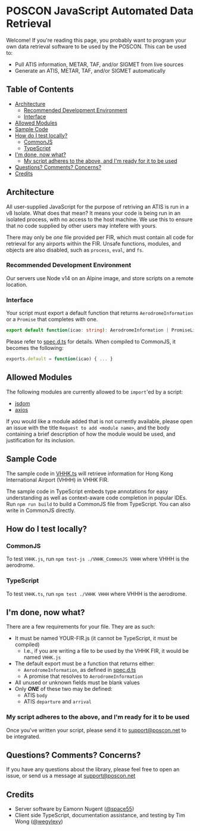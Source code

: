 # POSCON JavaScript Automated Data Retrieval

Welcome! If you're reading this page, you probably want to program your own data retrieval software to be used by the POSCON. This can be used to:

- Pull ATIS information, METAR, TAF, and/or SIGMET from live sources
- Generate an ATIS, METAR, TAF, and/or SIGMET automatically

## Table of Contents

<!-- toc -->

- [Architecture](#architecture)
  * [Recommended Development Environment](#recommended-development-environment)
  * [Interface](#interface)
- [Allowed Modules](#allowed-modules)
- [Sample Code](#sample-code)
- [How do I test locally?](#how-do-i-test-locally)
  * [CommonJS](#commonjs)
  * [TypeScript](#typescript)
- [I'm done, now what?](#im-done-now-what)
  * [My script adheres to the above, and I'm ready for it to be used](#my-script-adheres-to-the-above-and-im-ready-for-it-to-be-used)
- [Questions? Comments? Concerns?](#questions-comments-concerns)
- [Credits](#credits)

<!-- tocstop -->

## Architecture

All user-supplied JavaScript for the purpose of retriving an ATIS is run in a v8 Isolate. What does that mean? It means your code is being run in an isolated process, with no access to the host machine. We use this to ensure that no code supplied by other users may intefere with yours.

There may only be _one_ file provided per FIR, which must contain all code for retrieval for any airports within the FIR. Unsafe functions, modules, and objects are also disabled, such as `process`, `eval`, and `fs`.

### Recommended Development Environment

Our servers use Node v14 on an Alpine image, and store scripts on a remote location.

### Interface

Your script must export a default function that returns `AerodromeInformation` or a `Promise` that completes with one.

```typescript
export default function(icao: string): AerodromeInformation | PromiseLike<AerodromeInformation> { ... }
```

Please refer to [spec.d.ts](spec.d.ts) for details. When compiled to CommonJS, it becomes the following:

```javascript
exports.default = function(icao) { ... }
```

## Allowed Modules

The following modules are currently allowed to be `import`'ed by a script:

- [jsdom](https://www.npmjs.com/package/jsdom)
- [axios](https://www.npmjs.com/package/axios)

If you would like a module added that is not currently available, please open an issue with the title `Request to add <module name>`, and the body containing a brief description of how the module would be used, and justification for its inclusion.

## Sample Code

The sample code in [VHHK.ts](VHHK.ts) will retrieve information for Hong Kong International Airport (VHHH) in VHHK FIR.

The sample code in TypeScript embeds type annotations for easy understanding as well as context-aware code completion in popular IDEs. Run `npm run build` to build a CommonJS file from TypeScript. You can also write in CommonJS directly.

## How do I test locally?

### CommonJS

To test `VHHK.js`, run `npm test-js ./VHHK_CommonJS VHHH` where VHHH is the aerodrome.

### TypeScript

To test `VHHK.ts`, run `npm test ./VHHK VHHH` where VHHH is the aerodrome.

## I'm done, now what?

There are a few requirements for your file. They are as such:

- It must be named YOUR-FIR.js (it cannot be TypeScript, it must be compiled)
  - I.e., if you are writing a file to be used by the VHHK FIR, it would be named `VHHK.js`
- The default export must be a function that returns either:
  - `AerodromeInformation`, as defined in [spec.d.ts](spec.d.ts)
  - A promise that resolves to `AerodromeInformation`
- All unused or unknown fields must be blank values
- Only _**ONE**_ of these two may be defined:
  - ATIS `body`
  - ATIS `departure` and `arrival`

### My script adheres to the above, and I'm ready for it to be used

Once you've written your script, please send it to [support@poscon.net](mailto:support@poscon.net) to be integrated.

## Questions? Comments? Concerns?

If you have any questions about the library, please feel free to open an issue, or send us a message at [support@poscon.net](mailto:support@poscon.net)

## Credits

- Server software by Eamonn Nugent ([@space55](github.com/space55))
- Client side TypeScript, documentation assistance, and testing by Tim Wong ([@wegylexy](github.com/wegylexy))
